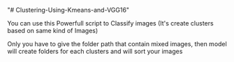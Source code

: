 "# Clustering-Using-Kmeans-and-VGG16" 

You can use this Powerfull script to Classify images (It's create clusters based on same kind of Images)

Only you have to give the folder path that contain mixed images, then model will create folders for each clusters and will sort your images
